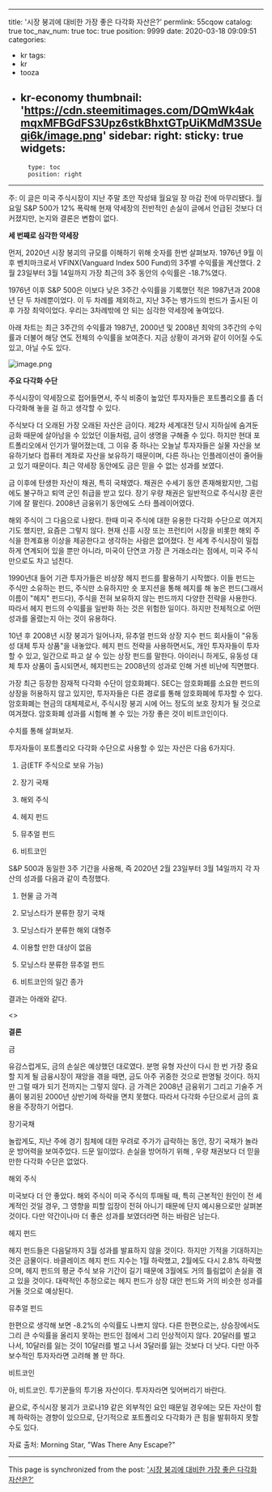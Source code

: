 
---
title: '시장 붕괴에 대비한 가장 좋은 다각화 자산은?'
permlink: 55cqow
catalog: true
toc_nav_num: true
toc: true
position: 9999
date: 2020-03-18 09:09:51
categories:
- kr
tags:
- kr
- tooza
- kr-economy
thumbnail: 'https://cdn.steemitimages.com/DQmWk4akmqxMFBGdFS3Upz6stkBhxtGTpUiKMdM3SUeqi6k/image.png'
sidebar:
    right:
        sticky: true
widgets:
    -
        type: toc
        position: right
---


주: 이 글은 미국 주식시장이 지난 주말 초안 작성돼 월요일 장 마감 전에 마무리됐다. 월요일 S&P 500가 12% 폭락해 현재 약세장의 전반적인 손실이 글에서 언급된 것보다 더 커졌지만, 논지와 결론은 변함이 없다.


**세 번째로 심각한 약세장**


먼저, 2020년 시장 붕괴의 규모를 이해하기 위해 숫자를 한번 살펴보자. 1976년 9월 이후 벤치마크로서 VFINX(Vanguard Index 500 Fund)의 3주별 수익률을 계산했다. 2월 23일부터 3월 14일까지 가장 최근의 3주 동안의 수익률은 -18.7%였다.


1976년 이후 S&P 500은 이보다 낮은 3주간 수익률을 기록했던 적은 1987년과 2008년 단 두 차례뿐이었다. 이 두 차례를 제외하고, 지난 3주는 뱅가드의 펀드가 출시된 이후 가장 최악이었다. 우리는 3차례밖에 안 되는 심각한 약세장에 놓여있다.


아래 차트는 최근 3주간의 수익률과 1987년, 2000년 및 2008년 최악의 3주간의 수익률과 더불어 해당 연도 전체의 수익률을 보여준다. 지금 상황이 과거와 같이 이어질 수도 있고, 아닐 수도 있다.



![image.png](https://cdn.steemitimages.com/DQmWk4akmqxMFBGdFS3Upz6stkBhxtGTpUiKMdM3SUeqi6k/image.png)



**주요 다각화 수단**


주식시장이 약세장으로 접어들면서, 주식 비중이 높았던 투자자들은 포트폴리오를 좀 더 다각화해 놓을 걸 하고 생각할 수 있다.


주식보다 더 오래된 가장 오래된 자산은 금이다. 제2차 세계대전 당시 지하실에 숨겨둔 금화 때문에 살아남을 수 있었던 이들처럼, 금이 생명을 구해줄 수 있다. 하지만 현대 포트폴리오에서 인기가 떨어졌는데, 그 이유 중 하나는 오늘날 투자자들은 실물 자산을 보유하기보다 컴퓨터 계좌로 자산을 보유하기 때문이며, 다른 하나는 인플레이션이 줄어들고 있기 때문이다. 최근 약세장 동안에도 금은 믿을 수 없는 성과를 보였다.


금 이후에 탄생한 자산이 채권, 특히 국채였다. 채권은 수세기 동안 존재해왔지만, 그럼에도 불구하고 퇴역 군인 취급을 받고 있다. 장기 우량 채권은 일반적으로 주식시장 혼란기에 잘 팔린다. 2008년 금융위기 동안에도 스타 플레이어였다.


해외 주식이 그 다음으로 나왔다. 한때 미국 주식에 대한 유용한 다각화 수단으로 여겨지기도 했지만, 요즘은 그렇지 않다. 현재 신흥 시장 또는 프런티어 시장을 비롯한 해외 주식을 한계효용 이상을 제공한다고 생각하는 사람은 없어졌다. 전 세계 주식시장이 밀접하게 연계되어 있을 뿐만 아니라, 미국이 단연코 가장 큰 거래소라는 점에서, 미국 주식만으로도 차고 넘친다. 


1990년대 들어 기관 투자가들은 비상장 헤지 펀드를 활용하기 시작했다. 이들 펀드는 주식만 소유하는 펀드, 주식만 소유하지만 숏 포지션을 통해 헤지를 해 놓은 펀드(그래서 이름이 "헤지" 펀드다), 주식을 전혀 보유하지 않는 펀드까지 다양한 전략을 사용한다. 따라서 헤지 펀드의 수익률을 일반화 하는 것은 위험한 일이다. 하지만 전체적으로 어떤 성과를 올렸는지 아는 것이 유용하다.


10년 후 2008년 시장 붕괴가 일어나자, 뮤추얼 펀드와 상장 지수 펀드 회사들이 "유동성 대체 투자 상품"을 내놓았다. 헤지 펀드 전략을 사용하면서도, 개인 투자자들이 투자할 수 있고, 일간으로 파고 살 수 있는 상장 펀드를 말한다. 아이러니 하게도, 유동성 대체 투자 상품이 출시되면서, 헤지펀드는 2008년의 성과로 인해 거센 비난에 직면했다.


가장 최근 등장한 잠재적 다각화 수단이 암호화폐다. SEC는 암호화폐를 소요한 펀드의 상장을 허용하지 않고 있지만, 투자자들은 다른 경로를 통해 암호화폐에 투자할 수 있다. 암호화폐는 현금의 대체제로서, 주식시장 붕괴 시에 어느 정도의 보호 장치가 될 것으로 여겨졌다. 암호화폐 성과를 시험해 볼 수 있는 가장 좋은 것이 비트코인이다.


수치를 통해 살펴보자.


투자자들이 포트폴리오 다각화 수단으로 사용할 수 있는 자산은 다음 6가지다.


1) 금(ETF 주식으로 보유 가능)

2) 장기 국채

3) 해외 주식

4) 헤지 펀드

5) 뮤추얼 펀드

6) 비트코인


S&P 500과 동일한 3주 기간을 사용해, 즉 2020년 2월 23일부터 3월 14일까지 각 자산의 성과를 다음과 같이 측정했다.


1) 현물 금 가격

2) 모닝스타가 분류한 장기 국채

3) 모닝스타가 분류한 해외 대형주

4) 이용할 만한 대상이 없음

5) 모닝스타 분류한 뮤추얼 펀드

6) 비트코인의 일간 종가


결과는 아래와 같다.


<>



**결론**


금


유감스럽게도, 금의 손실은 예상했던 대로였다. 분명 유형 자산이 다시 한 번 가장 중요할 지게 될 금융시장이 재앙을 겪을 때면, 금도 아주 귀중한 것으로 판명될 것이다. 하지만 그럴 때가 되기 전까지는 그렇지 않다. 금 가격은 2008년 금융위기 그리고 기술주 거품이 붕괴된 2000년 상반기에 하락을 면치 못했다. 따라서 다각화 수단으로서 금의 효용을 주장하기 어렵다.


장기국채


놀랍게도, 지난 주에 경기 침체에 대한 우려로 주가가 급락하는 동안, 장기 국채가 놀라운 방어력을 보여주었다. 드문 일이었다. 손실을 방어하기 위해 , 우량 채권보다 더 믿을만한 다각화 수단은 없었다.


해외 주식


미국보다 더 안 좋았다. 해외 주식이 미국 주식의 투매될 때, 특히 근본적인 원인이 전 세계적인 것일 경우, 그 영향을 피할 입장이 전혀 아니기 때문에 단지 예시용으로만 살펴본 것이다. 다만 약간이나마 더 좋은 성과를 보였더라면 하는 바람은 남는다.


헤지 펀드


헤지 펀드들은 다음달까지 3월 성과를 발표하지 않을 것이다. 하지만 기적을 기대하지는 것은 금물이다. 바클레이즈 헤지 펀드 지수는 1월 하락했고, 2월에도 다시 2.8% 하락했으며, 헤지 펀드의 평균 주식 보유 기간이 길기 때문에 3월에도 거의 틀림없이 손실을 겪고 있을 것이다. 대략적인 추정으로는 헤지 펀드가 상장 대안 펀드와 거의 비슷한 성과를 거둘 것으로 예상된다.


뮤추얼 펀드


한편으로 생각해 보면 -8.2%의 수익률도 나쁘지 않다. 다른 한편으로는, 상승장에서도 그리 큰 수익률을 올리지 못하는 펀드인 점에서 그리 인상적이지 않다. 20달러를 벌고 나서, 10달러를 잃는 것이 10달러를 벌고 나서 3달러를 잃는 것보다 더 낫다. 다만 아주 보수적인 투자자라면 고려해 볼 만 하다.


비트코인


아, 비트코인. 투기꾼들의 투기용 자산이다. 투자자라면 잊어버리기 바란다.


끝으로, 주식시장 붕괴가 코로나19 같은 외부적인 요인 때문일 경우에는 모든 자산이 함께 하락하는 경향이 있으므로, 단기적으로 포트폴리오 다각화가 큰 힘을 발휘하지 못할 수도 있다.


자료 출처: Morning Star, "Was There Any Escape?"

- - -

This page is synchronized from the post: ['시장 붕괴에 대비한 가장 좋은 다각화 자산은?'](https://steemit.com/@pius.pius/55cqow)
